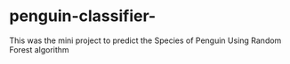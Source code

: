 # penguin-classifier-
This was the mini project to predict the Species of Penguin Using Random Forest algorithm
